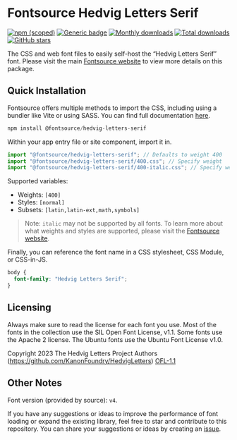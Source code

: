 # Fontsource Hedvig Letters Serif

[![npm (scoped)](https://img.shields.io/npm/v/@fontsource/hedvig-letters-serif?color=brightgreen)](https://www.npmjs.com/package/@fontsource/hedvig-letters-serif) [![Generic badge](https://img.shields.io/badge/fontsource-passing-brightgreen)](https://github.com/fontsource/fontsource) [![Monthly downloads](https://badgen.net/npm/dm/@fontsource/hedvig-letters-serif)](https://github.com/fontsource/fontsource) [![Total downloads](https://badgen.net/npm/dt/@fontsource/hedvig-letters-serif)](https://github.com/fontsource/fontsource) [![GitHub stars](https://img.shields.io/github/stars/fontsource/fontsource.svg?style=social&label=Star)](https://github.com/fontsource/fontsource/stargazers)

The CSS and web font files to easily self-host the “Hedvig Letters Serif” font. Please visit the main [Fontsource website](https://fontsource.org/fonts/hedvig-letters-serif) to view more details on this package.

## Quick Installation

Fontsource offers multiple methods to import the CSS, including using a bundler like Vite or using SASS. You can find full documentation [here](https://fontsource.org/docs/getting-started/introduction).

```javascript
npm install @fontsource/hedvig-letters-serif
```

Within your app entry file or site component, import it in.

```javascript
import "@fontsource/hedvig-letters-serif"; // Defaults to weight 400
import "@fontsource/hedvig-letters-serif/400.css"; // Specify weight
import "@fontsource/hedvig-letters-serif/400-italic.css"; // Specify weight and style
```

Supported variables:
- Weights: `[400]`
- Styles: `[normal]`
- Subsets: `[latin,latin-ext,math,symbols]`

> Note: `italic` may not be supported by all fonts. To learn more about what weights and styles are supported, please visit the [Fontsource website](https://fontsource.org/fonts/hedvig-letters-serif).

Finally, you can reference the font name in a CSS stylesheet, CSS Module, or CSS-in-JS.

```css
body {
  font-family: "Hedvig Letters Serif";
}
```

## Licensing
Always make sure to read the license for each font you use. Most of the fonts in the collection use the SIL Open Font License, v1.1. Some fonts use the Apache 2 license. The Ubuntu fonts use the Ubuntu Font License v1.0.

Copyright 2023 The Hedvig Letters Project Authors (https://github.com/KanonFoundry/HedvigLetters)
[OFL-1.1](https://openfontlicense.org)

## Other Notes
Font version (provided by source): `v4`.

If you have any suggestions or ideas to improve the performance of font loading or expand the existing library, feel free to star and contribute to this repository. You can share your suggestions or ideas by creating an [issue](https://github.com/fontsource/fontsource/issues).